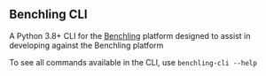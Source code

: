Benchling CLI
-------------

A Python 3.8+ CLI for the [Benchling](https://www.benchling.com/) platform designed to assist in developing against the
Benchling platform

To see all commands available in the CLI, use `benchling-cli --help`